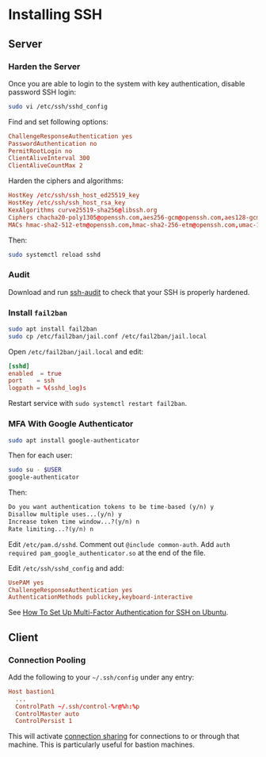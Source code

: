 # Installing SSH

## Server

### Harden the Server

Once you are able to login to the system with key authentication, disable password SSH login:

```sh
sudo vi /etc/ssh/sshd_config
```

Find and set following options:

```conf
ChallengeResponseAuthentication yes
PasswordAuthentication no
PermitRootLogin no
ClientAliveInterval 300
ClientAliveCountMax 2
```

Harden the ciphers and algorithms:

```conf
HostKey /etc/ssh/ssh_host_ed25519_key
HostKey /etc/ssh/ssh_host_rsa_key
KexAlgorithms curve25519-sha256@libssh.org
Ciphers chacha20-poly1305@openssh.com,aes256-gcm@openssh.com,aes128-gcm@openssh.com,aes256-ctr,aes192-ctr,aes128-ctr
MACs hmac-sha2-512-etm@openssh.com,hmac-sha2-256-etm@openssh.com,umac-128-etm@openssh.com
```

Then:

```sh
sudo systemctl reload sshd
```

### Audit

Download and run [ssh-audit](https://github.com/arthepsy/ssh-audit) to check that your SSH is properly hardened.

### Install `fail2ban`

```sh
sudo apt install fail2ban
sudo cp /etc/fail2ban/jail.conf /etc/fail2ban/jail.local
```

Open `/etc/fail2ban/jail.local` and edit:

```conf
[sshd]
enabled  = true
port    = ssh
logpath = %(sshd_log)s
```

Restart service with `sudo systemctl restart fail2ban`.

### MFA With Google Authenticator

```sh
sudo apt install google-authenticator
```

Then for each user:

```bash
sudo su - $USER
google-authenticator
```

Then:

```txt
Do you want authentication tokens to be time-based (y/n) y
Disallow multiple uses...(y/n) y
Increase token time window...?(y/n) n
Rate limiting...?(y/n) n
```

Edit `/etc/pam.d/sshd`.  Comment out `@include common-auth`.  Add `auth required pam_google_authenticator.so` at the end of the file.

Edit `/etc/ssh/sshd_config` and add:

```conf
UsePAM yes
ChallengeResponseAuthentication yes
AuthenticationMethods publickey,keyboard-interactive
```

See [How To Set Up Multi-Factor Authentication for SSH on Ubuntu](https://www.digitalocean.com/community/tutorials/how-to-set-up-multi-factor-authentication-for-ssh-on-ubuntu-16-04).

## Client

### Connection Pooling

Add the following to your `~/.ssh/config` under any entry:

```conf
Host bastion1
  ...
  ControlPath ~/.ssh/control-%r@%h:%p
  ControlMaster auto
  ControlPersist 1
```

This will activate [connection sharing](https://tanguy.ortolo.eu/blog/article42/ssh-connection-sharing) for connections to or through that machine. This is particularly useful for bastion machines.
